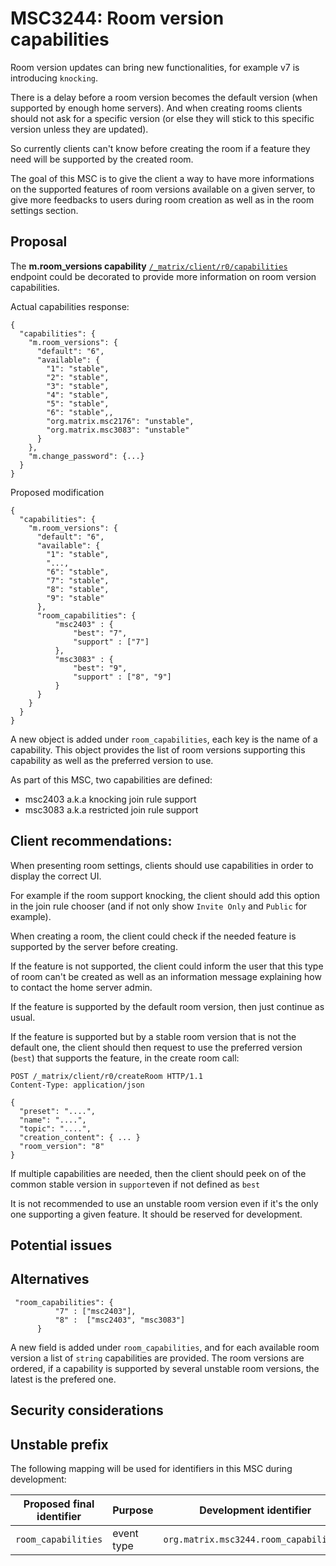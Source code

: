 # MSC3244: Room version capabilities

Room version updates can bring new functionalities, for example v7 is introducing `knocking`.

There is a delay before a room version becomes the default version (when supported by enough home servers).
And when creating rooms clients should not ask for a specific version (or else they will stick to this
specific version unless they are updated).

So currently clients can't know before creating the room if a feature they need will be supported by the created room.

The goal of this MSC is to give the client a way to have more informations on the supported features of room
versions available on a given server, to give more feedbacks to users during room creation as well as
in the room settings section.

## Proposal

The __m.room_versions capability__  [`/_matrix/client/r0/capabilities`]([https://matrix.org/docs/spec/client_server/r0.6.1#m-room-versions-capability])
endpoint could be decorated to provide more information on room version capabilities.

Actual capabilities response:
````
{
  "capabilities": {
    "m.room_versions": {
      "default": "6",
      "available": {
        "1": "stable",
        "2": "stable",
        "3": "stable",
        "4": "stable",
        "5": "stable",
        "6": "stable",,
        "org.matrix.msc2176": "unstable",
        "org.matrix.msc3083": "unstable"
      }
    },
    "m.change_password": {...}
  }
}
````

Proposed modification

````
{
  "capabilities": {
    "m.room_versions": {
      "default": "6",
      "available": {
        "1": "stable",
        "...,
        "6": "stable",
        "7": "stable",
        "8": "stable",
        "9": "stable"
      },
      "room_capabilities": {
          "msc2403" : {
              "best": "7",
              "support" : ["7"]
          },
          "msc3083" : {
              "best": "9",
              "support" : ["8", "9"]
          }
      }
    }
  }
}
````

A new object is added under `room_capabilities`, each key is the name of a capability.
This object provides the list of room versions supporting this capability as well as the preferred version to use.


As part of this MSC, two capabilities are defined:
- msc2403 a.k.a knocking join rule support
- msc3083 a.k.a restricted join rule support 

## Client recommendations:

When presenting room settings, clients should use capabilities in order to display the correct UI. 

For example if the room support knocking, the client should add this option in the join rule chooser
(and if not only show `Invite Only` and `Public` for example).

When creating a room, the client could check if the needed feature is supported by the server before creating.

If the feature is not supported, the client could inform the user that this type of room can't be created
as well as an information message explaining how to contact the home server admin.

If the feature is supported by the default room version, then just continue as usual.

If the feature is supported but by a stable room version that is not the default one, the client should
then request to use the preferred version (`best`) that supports the feature, in the create room call:

````
POST /_matrix/client/r0/createRoom HTTP/1.1
Content-Type: application/json

{
  "preset": "....",
  "name": "....",
  "topic": "....",
  "creation_content": { ... }
  "room_version": "8"
}
````

If multiple capabilities are needed, then the client should peek on of the common stable version
in `support`even if not defined as `best`

It is not recommended to use an unstable room version even if it's the only one supporting a given feature.
It should be reserved for development.


## Potential issues


## Alternatives

````
 "room_capabilities": {
          "7" : ["msc2403"],
          "8" :  ["msc2403", "msc3083"]
      }
````

A new field is added under `room_capabilities`, and for each available room version a list of `string`
capabilities are provided.
The room versions are ordered, if a capability is supported by several unstable room versions,
the latest is the prefered one.

## Security considerations


## Unstable prefix

The following mapping will be used for identifiers in this MSC during development:


Proposed final identifier       | Purpose | Development identifier
------------------------------- | ------- | ----
`room_capabilities` | event type | `org.matrix.msc3244.room_capabilities`

